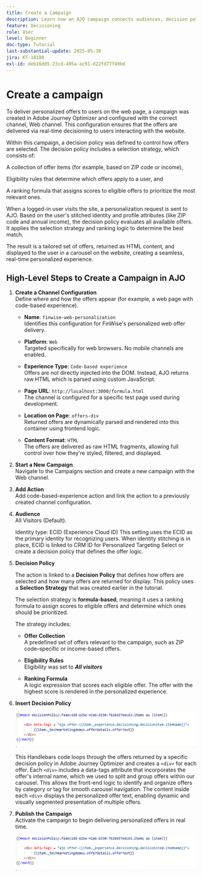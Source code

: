 ```yaml
---
title: Create a Campaign
description: Learn how an AJO campaign connects audiences, decision policies, and channels to deliver personalized offers at the right moment across customer touchpoints.
feature: Decisioning
role: User
level: Beginner
doc-type: Tutorial
last-substantial-update: 2025-05-30
jira: KT-18188
exl-id: deb16dd5-23cd-495a-ac91-d22fd77f49bd
---
```

# Create a campaign

To deliver personalized offers to users on the web page, a campaign was created in Adobe Journey Optimizer and configured with the correct channel, Web channel. This configuration ensures that the offers are delivered via real-time decisioning to users interacting with the website.

Within this campaign, a decision policy was defined to control how offers are selected. The decision policy includes a selection strategy, which consists of:

A collection of offer items (for example, based on ZIP code or income),

Eligibility rules that determine which offers apply to a user, and

A ranking formula that assigns scores to eligible offers to prioritize the most relevant ones.

When a logged-in user visits the site, a personalization request is sent to AJO. Based on the user's stitched identity and profile attributes (like ZIP code and annual income), the decision policy evaluates all available offers. It applies the selection strategy and ranking logic to determine the best match.

The result is a tailored set of offers, returned as HTML content, and displayed to the user in a carousel on the website, creating a seamless, real-time personalized experience.


## High-Level Steps to Create a Campaign in AJO

1. **Create a Channel Configuration**  
   Define where and how the offers appear (for example, a web page with code-based experience).
   - **Name**: `finwise-web-personalization`  
  Identifies this configuration for FinWise's personalized web offer delivery.

    - **Platform**: `Web`  
  Targeted specifically for web browsers. No mobile channels are enabled.

    - **Experience Type**: `Code-based experience`  
  Offers are not directly injected into the DOM. Instead, AJO returns raw HTML which is parsed using custom JavaScript.

    - **Page URL**: `http://localhost:3000/formula.html`  
  The channel is configured for a specific test page used during development.

    - **Location on Page**: `offers-div`  
  Returned offers are dynamically parsed and rendered into this container using frontend logic.

    - **Content Format**: `HTML`  
  The offers are delivered as raw HTML fragments, allowing full control over how they're styled, filtered, and displayed.


2. **Start a New Campaign**  
   Navigate to the Campaigns section and create a new campaign with the Web channel.

3. **Add Action**  
   Add code-based-experience action and link the action to a  previously created channel configuration.



4. **Audience**  
   All Visitors (Default).

   Identity type: ECID (Experience Cloud ID)
   This setting uses the ECID as the primary identity for recognizing users. When identity stitching is in place, ECID is linked to CRM ID for Personalized Targeting Select or create a decision policy that defines the offer logic.

5. **Decision Policy**
    
    
    The action is linked to a **Decision Policy** that defines how offers are selected and how many offers are returned for display. This policy uses a **Selection Strategy** that was created earlier in the tutorial.

    The selection strategy is **formula-based**, meaning it uses a ranking formula to assign scores to eligible offers and determine which ones should be prioritized.

    The strategy includes:

    -   **Offer Collection**  
  A predefined set of offers relevant to the campaign, such as ZIP code–specific or income-based offers.

    -   **Eligibility Rules**  
  Eligibility was set to **_All visitors_** 

    -   **Ranking Formula**  
  A logic expression that scores each eligible offer. The offer with the highest score is rendered in the personalized experience.


5. **Insert Decision Policy**

    ![personalization-editor](assets/personalization-editor.png)

    This Handlebars code loops through the offers returned by a specific decision policy in Adobe Journey Optimizer and creates a `<div>` for each offer. Each `<div>` includes a data-tags attribute that incorporates the offer's internal name, which we used to split and group offers within our carousel. This allows the front-end logic to identify and organize offers by category or tag for smooth carousel navigation. The content inside each `<div>` displays the personalized offer text, enabling dynamic and visually segmented presentation of multiple offers.


6. **Publish the Campaign**  
   Activate the campaign to begin delivering personalized offers in real time.

   ![img](assets/personalization-editor.png)
